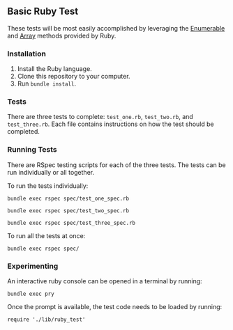 ## Basic Ruby Test
These tests will be most easily accomplished by leveraging the [Enumerable](http://ruby-doc.org/core-1.9.3/Enumerable.html) and [Array](http://ruby-doc.org/core-1.9.3/Array.html) methods provided by Ruby.

### Installation
1. Install the Ruby language.
2. Clone this repository to your computer.
3. Run ```bundle install```.

### Tests
There are three tests to complete: ```test_one.rb```, ```test_two.rb```, and ```test_three.rb```. Each file contains instructions on how the test should be completed.

### Running Tests
There are RSpec testing scripts for each of the three tests. The tests can be run individually or all together.

To run the tests individually:

    bundle exec rspec spec/test_one_spec.rb

    bundle exec rspec spec/test_two_spec.rb

    bundle exec rspec spec/test_three_spec.rb

To run all the tests at once:

    bundle exec rspec spec/

### Experimenting
An interactive ruby console can be opened in a terminal by running:

    bundle exec pry

Once the prompt is available, the test code needs to be loaded by running:

    require './lib/ruby_test'
